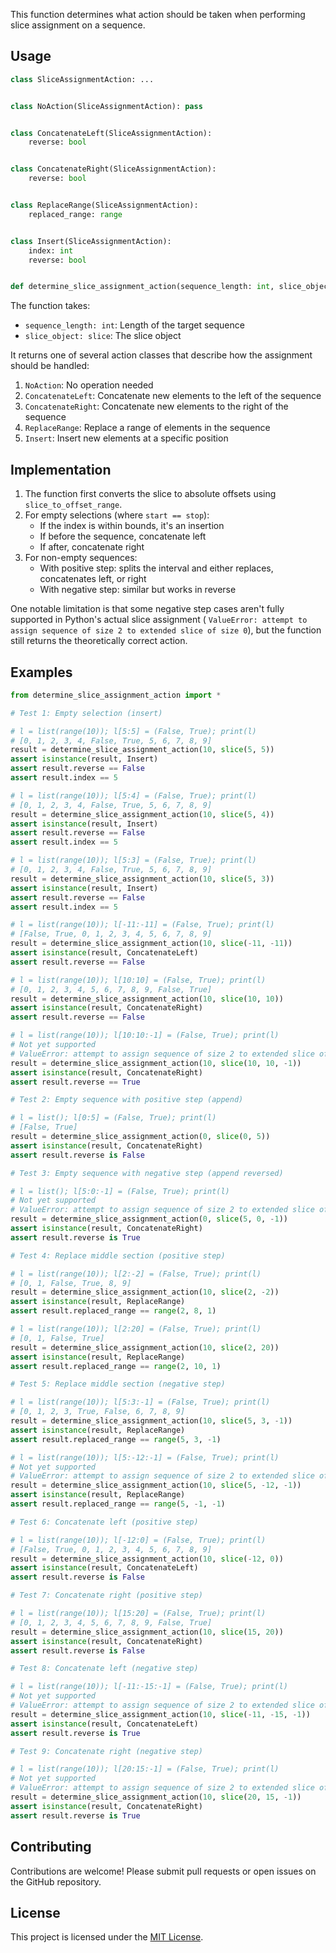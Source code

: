 This function determines what action should be taken when performing slice assignment on a sequence.

## Usage

```python
class SliceAssignmentAction: ...


class NoAction(SliceAssignmentAction): pass


class ConcatenateLeft(SliceAssignmentAction):
    reverse: bool


class ConcatenateRight(SliceAssignmentAction):
    reverse: bool


class ReplaceRange(SliceAssignmentAction):
    replaced_range: range


class Insert(SliceAssignmentAction):
    index: int
    reverse: bool


def determine_slice_assignment_action(sequence_length: int, slice_object: slice) -> SliceAssignmentAction: ...
```

The function takes:

- `sequence_length: int`: Length of the target sequence
- `slice_object: slice`: The slice object

It returns one of several action classes that describe how the assignment should be handled:

1. `NoAction`: No operation needed
2. `ConcatenateLeft`: Concatenate new elements to the left of the sequence
3. `ConcatenateRight`: Concatenate new elements to the right of the sequence
4. `ReplaceRange`: Replace a range of elements in the sequence
5. `Insert`: Insert new elements at a specific position

## Implementation

1. The function first converts the slice to absolute offsets using `slice_to_offset_range`.
2. For empty selections (where `start == stop`):
    - If the index is within bounds, it's an insertion
    - If before the sequence, concatenate left
    - If after, concatenate right
3. For non-empty sequences:
    - With positive step: splits the interval and either replaces, concatenates left, or right
    - With negative step: similar but works in reverse

One notable limitation is that some negative step cases aren't fully supported in Python's actual slice assignment (
`ValueError: attempt to assign sequence of size 2 to extended slice of size 0`), but the function still returns the
theoretically correct action.

## Examples

```python
from determine_slice_assignment_action import *

# Test 1: Empty selection (insert)

# l = list(range(10)); l[5:5] = (False, True); print(l)
# [0, 1, 2, 3, 4, False, True, 5, 6, 7, 8, 9]
result = determine_slice_assignment_action(10, slice(5, 5))
assert isinstance(result, Insert)
assert result.reverse == False
assert result.index == 5

# l = list(range(10)); l[5:4] = (False, True); print(l)
# [0, 1, 2, 3, 4, False, True, 5, 6, 7, 8, 9]
result = determine_slice_assignment_action(10, slice(5, 4))
assert isinstance(result, Insert)
assert result.reverse == False
assert result.index == 5

# l = list(range(10)); l[5:3] = (False, True); print(l)
# [0, 1, 2, 3, 4, False, True, 5, 6, 7, 8, 9]
result = determine_slice_assignment_action(10, slice(5, 3))
assert isinstance(result, Insert)
assert result.reverse == False
assert result.index == 5

# l = list(range(10)); l[-11:-11] = (False, True); print(l)
# [False, True, 0, 1, 2, 3, 4, 5, 6, 7, 8, 9]
result = determine_slice_assignment_action(10, slice(-11, -11))
assert isinstance(result, ConcatenateLeft)
assert result.reverse == False

# l = list(range(10)); l[10:10] = (False, True); print(l)
# [0, 1, 2, 3, 4, 5, 6, 7, 8, 9, False, True]
result = determine_slice_assignment_action(10, slice(10, 10))
assert isinstance(result, ConcatenateRight)
assert result.reverse == False

# l = list(range(10)); l[10:10:-1] = (False, True); print(l)
# Not yet supported
# ValueError: attempt to assign sequence of size 2 to extended slice of size 0
result = determine_slice_assignment_action(10, slice(10, 10, -1))
assert isinstance(result, ConcatenateRight)
assert result.reverse == True

# Test 2: Empty sequence with positive step (append)

# l = list(); l[0:5] = (False, True); print(l)
# [False, True]
result = determine_slice_assignment_action(0, slice(0, 5))
assert isinstance(result, ConcatenateRight)
assert result.reverse is False

# Test 3: Empty sequence with negative step (append reversed)

# l = list(); l[5:0:-1] = (False, True); print(l)
# Not yet supported
# ValueError: attempt to assign sequence of size 2 to extended slice of size 0
result = determine_slice_assignment_action(0, slice(5, 0, -1))
assert isinstance(result, ConcatenateRight)
assert result.reverse is True

# Test 4: Replace middle section (positive step)

# l = list(range(10)); l[2:-2] = (False, True); print(l)
# [0, 1, False, True, 8, 9]
result = determine_slice_assignment_action(10, slice(2, -2))
assert isinstance(result, ReplaceRange)
assert result.replaced_range == range(2, 8, 1)

# l = list(range(10)); l[2:20] = (False, True); print(l)
# [0, 1, False, True]
result = determine_slice_assignment_action(10, slice(2, 20))
assert isinstance(result, ReplaceRange)
assert result.replaced_range == range(2, 10, 1)

# Test 5: Replace middle section (negative step)

# l = list(range(10)); l[5:3:-1] = (False, True); print(l)
# [0, 1, 2, 3, True, False, 6, 7, 8, 9]
result = determine_slice_assignment_action(10, slice(5, 3, -1))
assert isinstance(result, ReplaceRange)
assert result.replaced_range == range(5, 3, -1)

# l = list(range(10)); l[5:-12:-1] = (False, True); print(l)
# Not yet supported
# ValueError: attempt to assign sequence of size 2 to extended slice of size 6
result = determine_slice_assignment_action(10, slice(5, -12, -1))
assert isinstance(result, ReplaceRange)
assert result.replaced_range == range(5, -1, -1)

# Test 6: Concatenate left (positive step)

# l = list(range(10)); l[-12:0] = (False, True); print(l)
# [False, True, 0, 1, 2, 3, 4, 5, 6, 7, 8, 9]
result = determine_slice_assignment_action(10, slice(-12, 0))
assert isinstance(result, ConcatenateLeft)
assert result.reverse is False

# Test 7: Concatenate right (positive step)

# l = list(range(10)); l[15:20] = (False, True); print(l)
# [0, 1, 2, 3, 4, 5, 6, 7, 8, 9, False, True]
result = determine_slice_assignment_action(10, slice(15, 20))
assert isinstance(result, ConcatenateRight)
assert result.reverse is False

# Test 8: Concatenate left (negative step)

# l = list(range(10)); l[-11:-15:-1] = (False, True); print(l)
# Not yet supported
# ValueError: attempt to assign sequence of size 2 to extended slice of size 0
result = determine_slice_assignment_action(10, slice(-11, -15, -1))
assert isinstance(result, ConcatenateLeft)
assert result.reverse is True

# Test 9: Concatenate right (negative step)

# l = list(range(10)); l[20:15:-1] = (False, True); print(l)
# Not yet supported
# ValueError: attempt to assign sequence of size 2 to extended slice of size 0
result = determine_slice_assignment_action(10, slice(20, 15, -1))
assert isinstance(result, ConcatenateRight)
assert result.reverse is True
```

## Contributing

Contributions are welcome! Please submit pull requests or open issues on the GitHub repository.

## License

This project is licensed under the [MIT License](LICENSE).